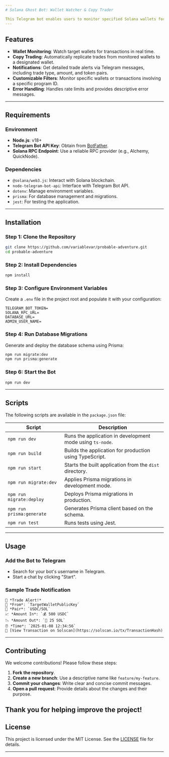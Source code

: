 ```yaml
---
# Solana Ghost Bot: Wallet Watcher & Copy Trader

This Telegram bot enables users to monitor specified Solana wallets for transactions and execute copy trades automatically. It's designed to be user-friendly and customizable, making it ideal for traders looking to streamline their workflow.
---
```


## Features

- **Wallet Monitoring**: Watch target wallets for transactions in real time.
- **Copy Trading**: Automatically replicate trades from monitored wallets to a designated wallet.
- **Notifications**: Get detailed trade alerts via Telegram messages, including trade type, amount, and token pairs.
- **Customizable Filters**: Monitor specific wallets or transactions involving a specific program ID.
- **Error Handling**: Handles rate limits and provides descriptive error messages.

---

## Requirements

### **Environment**

- **Node.js**: v18+
- **Telegram Bot API Key**: Obtain from [BotFather](https://core.telegram.org/bots#botfather).
- **Solana RPC Endpoint**: Use a reliable RPC provider (e.g., Alchemy, QuickNode).

### **Dependencies**

- `@solana/web3.js`: Interact with Solana blockchain.
- `node-telegram-bot-api`: Interface with Telegram Bot API.
- `dotenv`: Manage environment variables.
- `prisma`: For database management and migrations.
- `jest`: For testing the application.

---

## Installation

### **Step 1**: Clone the Repository

```bash
git clone https://github.com/variablevar/probable-adventure.git
cd probable-adventure
```

### **Step 2**: Install Dependencies

```bash
npm install
```

### **Step 3**: Configure Environment Variables

Create a `.env` file in the project root and populate it with your configuration:

```env
TELEGRAM_BOT_TOKEN=
SOLANA_RPC_URL=
DATABASE_URL=
ADMIN_USER_NAME=
```

### **Step 4**: Run Database Migrations

Generate and deploy the database schema using Prisma:

```bash
npm run migrate:dev
npm run prisma:generate
```

### **Step 6**: Start the Bot

```bash
npm run dev
```

---

## Scripts

The following scripts are available in the `package.json` file:

| Script                    | Description                                               |
| ------------------------- | --------------------------------------------------------- |
| `npm run dev`             | Runs the application in development mode using `ts-node`. |
| `npm run build`           | Builds the application for production using TypeScript.   |
| `npm run start`           | Starts the built application from the `dist` directory.   |
| `npm run migrate:dev`     | Applies Prisma migrations in development mode.            |
| `npm run migrate:deploy`  | Deploys Prisma migrations in production.                  |
| `npm run prisma:generate` | Generates Prisma client based on the schema.              |
| `npm run test`            | Runs tests using Jest.                                    |

---

## Usage

### **Add the Bot to Telegram**

- Search for your bot's username in Telegram.
- Start a chat by clicking "Start".

### **Sample Trade Notification**

```
💼 *Trade Alert!*
👤 *From*: `TargetWalletPublicKey`
🔄 *Pair*: `USDC/SOL`
📈 *Amount In*: `💰 500 USDC`
📉 *Amount Out*: `💎 25 SOL`
⏰ *Time*: `2025-01-08 12:34:56`
🔗 [View Transaction on Solscan](https://solscan.io/tx/TransactionHash)
```

---

## Contributing

We welcome contributions! Please follow these steps:

1. **Fork the repository**.
2. **Create a new branch**: Use a descriptive name like `feature/my-feature`.
3. **Commit your changes**: Write clear and concise commit messages.
4. **Open a pull request**: Provide details about the changes and their purpose.

## Thank you for helping improve the project!

## License

This project is licensed under the MIT License. See the [LICENSE](LICENSE) file for details.

---
